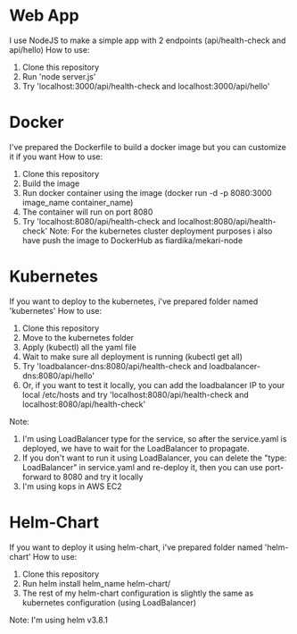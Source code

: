 # Web App
I use NodeJS to make a simple app with 2 endpoints (api/health-check and api/hello)
How to use:
1. Clone this repository
2. Run 'node server.js'
3. Try 'localhost:3000/api/health-check and localhost:3000/api/hello'

# Docker
I've prepared the Dockerfile to build a docker image but you can customize it if you want
How to use:
1. Clone this repository
2. Build the image
3. Run docker container using the image (docker run -d -p 8080:3000 image_name container_name)
4. The container will run on port 8080
5. Try 'localhost:8080/api/health-check and localhost:8080/api/health-check'
Note: For the kubernetes cluster deployment purposes i also have push the image to DockerHub as fiardika/mekari-node

# Kubernetes
If you want to deploy to the kubernetes, i've prepared folder named 'kubernetes'
How to use:
1. Clone this repository
2. Move to the kubernetes folder
3. Apply (kubectl) all the yaml file
4. Wait to make sure all deployment is running (kubectl get all)
5. Try 'loadbalancer-dns:8080/api/health-check and loadbalancer-dns:8080/api/hello'
6. Or, if you want to test it locally, you can add the loadbalancer IP to your local /etc/hosts and try 'localhost:8080/api/health-check and localhost:8080/api/health-check'

Note:
1. I'm using LoadBalancer type for the service, so after the service.yaml is deployed, we have to wait for the LoadBalancer to propagate.
2. If you don't want to run it using LoadBalancer, you can delete the "type: LoadBalancer" in service.yaml and re-deploy it, then you can use port-forward to 8080 and try it locally
3. I'm using kops in AWS EC2

# Helm-Chart
If you want to deploy it using helm-chart, i've prepared folder named 'helm-chart'
How to use:
1. Clone this repository
2. Run helm install helm_name helm-chart/
3. The rest of my helm-chart configuration is slightly the same as kubernetes configuration (using LoadBalancer)

Note: I'm using helm v3.8.1
